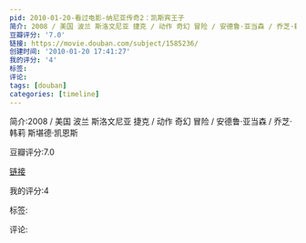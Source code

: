 ```yaml
---
pid: 2010-01-20-看过电影-纳尼亚传奇2：凯斯宾王子
简介: 2008 / 美国 波兰 斯洛文尼亚 捷克 / 动作 奇幻 冒险 / 安德鲁·亚当森 / 乔芝·韩莉 斯堪德·凯恩斯
豆瓣评分: '7.0'
链接: https://movie.douban.com/subject/1585236/
创建时间: '2010-01-20 17:41:27'
我的评分: '4'
标签:
评论:
tags: [douban]
categories: [timeline]
---
```

简介:2008 / 美国 波兰 斯洛文尼亚 捷克 / 动作 奇幻 冒险 / 安德鲁·亚当森 / 乔芝·韩莉 斯堪德·凯恩斯

豆瓣评分:7.0

[链接](https://movie.douban.com/subject/1585236/)

我的评分:4

标签:

评论:

